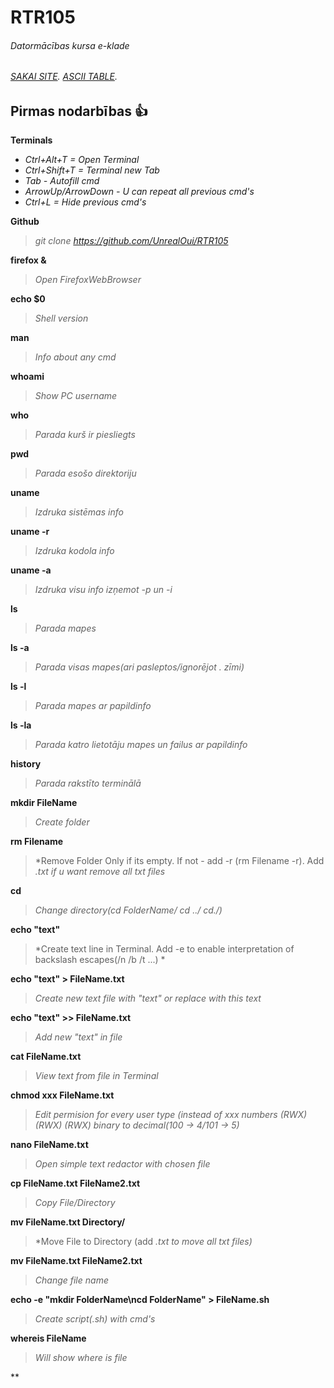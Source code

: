 # RTR105
###### Datormācības kursa e-klade
###### [SAKAI SITE](https://edx2.etf.rtu.lv/portal). [ASCII TABLE](http://www.ecowin.org/ascii.htm).
## Pirmas nodarbības :+1:
**Terminals**
- *Ctrl+Alt+T = Open Terminal*
- *Ctrl+Shift+T = Terminal new Tab*
- *Tab - Autofill cmd*
- *ArrowUp/ArrowDown - U can repeat all previous cmd's*
- *Ctrl+L = Hide previous cmd's*

**Github**
> *git clone https://github.com/UnrealOui/RTR105*

**firefox &**
> *Open FirefoxWebBrowser*

**echo $0**
> *Shell version*

**man**
> *Info about any cmd*

**whoami**
> *Show PC username*

**who**
> *Parada kurš ir piesliegts*

**pwd**
> *Parada esošo direktoriju*

**uname**
> *Izdruka sistēmas info*

**uname -r**
> *Izdruka kodola info*

**uname -a**
> *Izdruka visu info izņemot -p un -i*

**ls**
> *Parada mapes*

**ls -a**
> *Parada visas mapes(ari pasleptos/ignorējot . zīmi)*

**ls -l**
> *Parada mapes ar papildinfo*

**ls -la**
> *Parada katro lietotāju mapes un failus ar papildinfo*

**history**
> *Parada rakstīto terminālā*

**mkdir FileName**
> *Create folder*

**rm Filename**
> *Remove Folder Only if its empty. If not - add -r (rm Filename -r). Add *.txt if u want remove all txt files*

**cd**
> *Change directory(cd FolderName/   cd ../   cd./)*

**echo "text"**
> *Create text line in Terminal. Add -e to enable interpretation of backslash escapes(/n /b /t ...) * 

**echo "text" > FileName.txt**
> *Create new text file with "text" or replace with this text*

**echo "text" >> FileName.txt**
> *Add new "text" in file*
 
**cat FileName.txt**
> *View text from file in Terminal*

**chmod xxx FileName.txt**
> *Edit permision for every user type (instead of xxx numbers (RWX) (RWX) (RWX) binary to decimal(100 -> 4/101 -> 5)*

**nano FileName.txt**
> *Open simple text redactor with chosen file*

**cp FileName.txt FileName2.txt** 
> *Copy File/Directory*

**mv FileName.txt Directory/**
> *Move File to Directory (add *.txt to move all txt files)*

**mv FileName.txt FileName2.txt**
> *Change file name*

**echo -e "mkdir FolderName\ncd FolderName" > FileName.sh**
> *Create script(.sh) with cmd's*

**whereis FileName**
> *Will show where is file*

**
